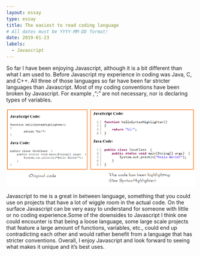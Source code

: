 ```yaml
---
layout: essay
type: essay
title: The easiest to read coding language
# All dates must be YYYY-MM-DD format!
date: 2019-01-23
labels:
  - Javascript
---
```


  So far I have been enjoying Javascript, although it is a bit different than what I am used to. Before Javascript my experience in coding was Java, C, and C++. All three of those languages so far have been far stricter languages than Javascript. Most of my coding conventions have been broken by Javascript. For example ,“;” are not necessary, nor is declaring types of variables.
 
<img class="ui large left floated image" src="../images/javascript.png">


 
  Javascript to me is a great in between language, something that you could use on projects that have a lot of wiggle room in the actual code. On the surface Javascript can be very easy to understand for someone with little or no coding experience.Some of the downsides to Javascript I think one could encounter is that being a loose language, some large scale projects that feature a large amount of functions, variables, etc., could end up contradicting each other and would rather benefit from a language that has stricter conventions. Overall, I enjoy Javascript and look forward to seeing what makes it unique and it’s best uses. 
